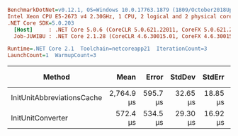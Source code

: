 ``` ini

BenchmarkDotNet=v0.12.1, OS=Windows 10.0.17763.1879 (1809/October2018Update/Redstone5)
Intel Xeon CPU E5-2673 v4 2.30GHz, 1 CPU, 2 logical and 2 physical cores
.NET Core SDK=5.0.203
  [Host]     : .NET Core 5.0.6 (CoreCLR 5.0.621.22011, CoreFX 5.0.621.22011), X64 RyuJIT
  Job-JUWIBU : .NET Core 2.1.28 (CoreCLR 4.6.30015.01, CoreFX 4.6.30015.01), X64 RyuJIT

Runtime=.NET Core 2.1  Toolchain=netcoreapp21  IterationCount=3  
LaunchCount=1  WarmupCount=3  

```
|                     Method |       Mean |    Error |   StdDev |   StdErr |        Min |        Max |     Median |    Gen 0 |   Gen 1 | Gen 2 | Allocated |
|--------------------------- |-----------:|---------:|---------:|---------:|-----------:|-----------:|-----------:|---------:|--------:|------:|----------:|
| InitUnitAbbreviationsCache | 2,764.9 μs | 595.7 μs | 32.65 μs | 18.85 μs | 2,732.8 μs | 2,798.0 μs | 2,764.0 μs | 246.0938 | 58.5938 |     - | 1592.1 KB |
|          InitUnitConverter |   572.4 μs | 534.5 μs | 29.30 μs | 16.92 μs |   543.0 μs |   601.6 μs |   572.5 μs |        - |       - |     - | 718.66 KB |
